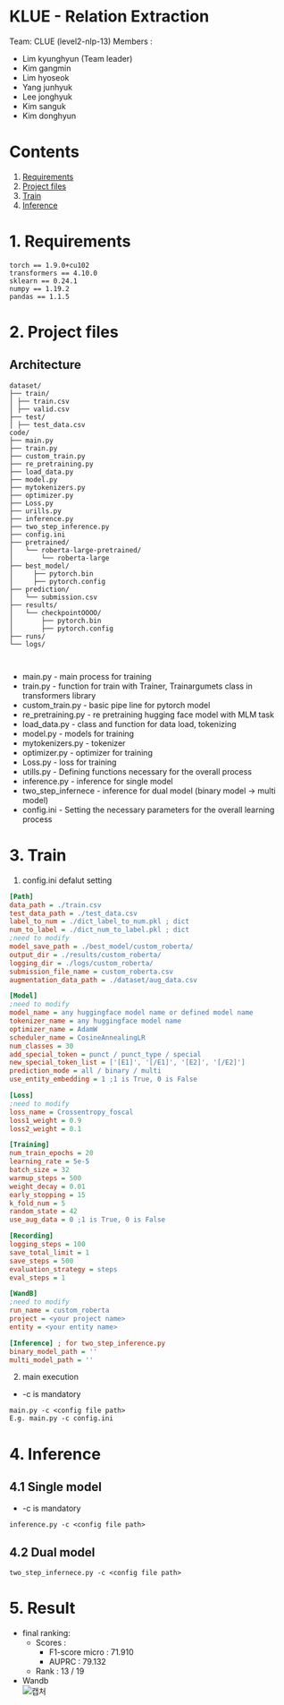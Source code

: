 # KLUE - Relation Extraction
Team: CLUE (level2-nlp-13)
Members : 
* Lim kyunghyun (Team leader)
* Kim gangmin
* Lim hyoseok
* Yang junhyuk
* Lee jonghyuk
* Kim sanguk
* Kim donghyun

# Contents
1. [Requirements](#1-requirements)
2. [Project files](#2-project-files)
3. [Train](#3-Train)
4. [Inference](#4-Inference)

# 1. Requirements
```
torch == 1.9.0+cu102
transformers == 4.10.0
sklearn == 0.24.1
numpy == 1.19.2
pandas == 1.1.5
```

# 2. Project files
## Architecture
```
dataset/
├── train/
│ ├── train.csv
│ ├── valid.csv
├── test/
│ ├── test_data.csv
code/
├── main.py
├── train.py
├── custom_train.py
├── re_pretraining.py
├── load_data.py
├── model.py
├── mytokenizers.py
├── optimizer.py
├── Loss.py
├── urills.py
├── inference.py
├── two_step_inference.py
├── config.ini
├── pretrained/
│   └── roberta-large-pretrained/
│       └── roberta-large
├── best_model/
│     ├── pytorch.bin
│     ├── pytorch.config
├── prediction/
│   └── submission.csv
├── results/
│   └── checkpointOOOO/
│       ├── pytorch.bin
│       ├── pytorch.config
├── runs/
└── logs/

  
```

* main.py - main process for training
* train.py - function for train with Trainer, Trainargumets class in transformers library
* custom_train.py - basic pipe line for pytorch model
* re_pretraining.py - re pretraining hugging face model with MLM task
* load_data.py - class and function for data load, tokenizing
* model.py - models for training
* mytokenizers.py - tokenizer
* optimizer.py - optimizer for training
* Loss.py - loss for training
* utills.py - Defining functions necessary for the overall process
* inference.py - inference for single model
* two_step_infernece - inference for dual model (binary model -> multi model)
* config.ini - Setting the necessary parameters for the overall learning process

# 3. Train
1. config.ini defalut setting
```ini
[Path]
data_path = ./train.csv
test_data_path = ./test_data.csv
label_to_num = ./dict_label_to_num.pkl ; dict
num_to_label = ./dict_num_to_label.pkl ; dict
;need to modify
model_save_path = ./best_model/custom_roberta/
output_dir = ./results/custom_roberta/
logging_dir = ./logs/custom_roberta/
submission_file_name = custom_roberta.csv
augmentation_data_path = ./dataset/aug_data.csv

[Model]
;need to modify
model_name = any huggingface model name or defined model name
tokenizer_name = any huggingface model name
optimizer_name = AdamW
scheduler_name = CosineAnnealingLR
num_classes = 30
add_special_token = punct / punct_type / special
new_special_token_list = ['[E1]', '[/E1]', '[E2]', '[/E2]']
prediction_mode = all / binary / multi
use_entity_embedding = 1 ;1 is True, 0 is False

[Loss]
;need to modify
loss_name = Crossentropy_foscal
loss1_weight = 0.9
loss2_weight = 0.1

[Training]
num_train_epochs = 20
learning_rate = 5e-5
batch_size = 32
warmup_steps = 500
weight_decay = 0.01
early_stopping = 15
k_fold_num = 5
random_state = 42
use_aug_data = 0 ;1 is True, 0 is False

[Recording]
logging_steps = 100
save_total_limit = 1
save_steps = 500
evaluation_strategy = steps
eval_steps = 1

[WandB]
;need to modify
run_name = custom_roberta
project = <your project name>
entity = <your entity name>

[Inference] ; for two_step_inference.py
binary_model_path = ''
multi_model_path = ''
```

2. main execution
* -c is mandatory

```
main.py -c <config file path>
E.g. main.py -c config.ini
```

# 4. Inference
## 4.1 Single model
* -c is mandatory

```
inference.py -c <config file path>
```

## 4.2 Dual model

```
two_step_infernece.py -c <config file path>
```

# 5. Result
* final ranking:
    * Scores :
        * F1-score micro : 71.910
        * AUPRC : 79.132
    * Rank : 13 / 19   
* Wandb  
![캡처](https://user-images.githubusercontent.com/72729802/136358624-51bd79f0-afd8-4e93-a5b6-e74a31a0afb2.PNG)
